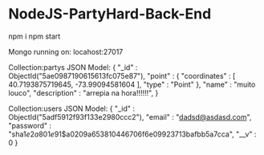 # NodeJS-PartyHard-Back-End

npm i
npm start

Mongo running on: locahost:27017

Collection:partys 
JSON Model:
{
    "_id" : ObjectId("5ae0987190615613fc075e87"),
    "point" : {
        "coordinates" : [ 
            40.7193875719645, 
            -73.99094581604
        ],
        "type" : "Point"
    },
    "name" : "muito louco",
    "description" : "arrepia na hora!!!!!!",
}


Collection:users 
JSON Model:
{
    "_id" : ObjectId("5adf5912f93f133e2980ccc2"),
    "email" : "dadsd@asdasd.com",
    "password" : "sha1$e2a801e9$1$a0209a653810446706f6e09923713bafbb5a7cca",
    "__v" : 0
}
